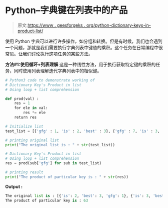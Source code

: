 # Python–字典键在列表中的产品

> 原文:[https://www . geesforgeks . org/python-dictionary-keys-in-product-list/](https://www.geeksforgeeks.org/python-dictionary-keys-product-in-list/)

使用 Python 字典可以进行许多操作，如分组和转换。但是有时候，我们也会遇到一个问题，那就是我们需要执行字典列表中键值的乘积。这个任务在日常编程中很常见。让我们讨论执行这项任务的某些方法。

**方法#1:使用循环+列表理解**
这是一种线性方法，用于执行获取特定键的乘积的任务，同时使用列表理解迭代字典列表中的相似键。

```py
# Python3 code to demonstrate working of
# Dictionary Key's Product in list
# Using loop + list comprehension

def prod(val) :     
    res = 1         
    for ele in val:         
        res *= ele         
    return res

# Initialize list
test_list = [{'gfg' : 1, 'is' : 2, 'best' : 3}, {'gfg' : 7, 'is' : 3, 'best' : 5}, {'gfg' : 9, 'is' : 8, 'best' : 6}] 

# printing original list
print("The original list is : " + str(test_list))

# Dictionary Key's Product in list
# Using loop + list comprehension
res = prod(sub['gfg'] for sub in test_list)

# printing result
print("The product of particular key is : " + str(res))
```

**Output :**

```py
The original list is : [{'is': 2, 'best': 3, 'gfg': 1}, {'is': 3, 'best': 5, 'gfg': 7}, {'is': 8, 'best': 6, 'gfg': 9}]
The product of particular key is : 63

```